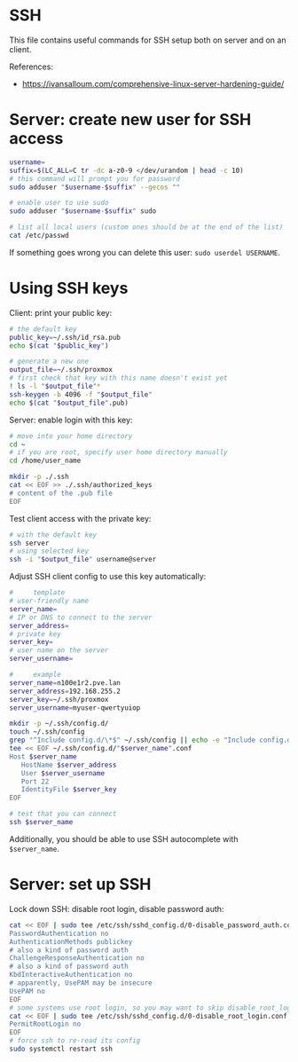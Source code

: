 
# SSH

This file contains useful commands for SSH setup both on server and on an client.

References:
- https://ivansalloum.com/comprehensive-linux-server-hardening-guide/

# Server: create new user for SSH access

```bash
username=
suffix=$(LC_ALL=C tr -dc a-z0-9 </dev/urandom | head -c 10)
# this command will prompt you for password
sudo adduser "$username-$suffix" --gecos ""

# enable user to use sudo
sudo adduser "$username-$suffix" sudo

# list all local users (custom ones should be at the end of the list)
cat /etc/passwd
```

If something goes wrong you can delete this user: `sudo userdel USERNAME`.

# Using SSH keys

Client: print your public key:

```bash
# the default key
public_key=~/.ssh/id_rsa.pub
echo $(cat "$public_key")

# generate a new one
output_file=~/.ssh/proxmox
# first check that key with this name doesn't exist yet
! ls -l "$output_file"*
ssh-keygen -b 4096 -f "$output_file"
echo $(cat "$output_file".pub)
```

Server: enable login with this key:

```bash
# move into your home directory
cd ~
# if you are root, specify user home directory manually
cd /home/user_name

mkdir -p ./.ssh
cat << EOF >> ./.ssh/authorized_keys
# content of the .pub file
EOF
```

Test client access with the private key:

```bash
# with the default key
ssh server
# using selected key
ssh -i "$output_file" username@server
```

Adjust SSH client config to use this key automatically:

```bash
#     template
# user-friendly name
server_name=
# IP or DNS to connect to the server
server_address=
# private key
server_key=
# user name on the server
server_username=

#     example
server_name=n100e1r2.pve.lan
server_address=192.168.255.2
server_key=~/.ssh/proxmox
server_username=myuser-qwertyuiop

mkdir -p ~/.ssh/config.d/
touch ~/.ssh/config
grep "^Include config.d/\*$" ~/.ssh/config || echo -e "Include config.d/*\n\n$(cat ~/.ssh/config)" > ~/.ssh/config
tee << EOF ~/.ssh/config.d/"$server_name".conf
Host $server_name
   HostName $server_address
   User $server_username
   Port 22
   IdentityFile $server_key
EOF

# test that you can connect
ssh $server_name
```

Additionally, you should be able to use SSH autocomplete with `$server_name`.

# Server: set up SSH

Lock down SSH: disable root login, disable password auth:

```bash
cat << EOF | sudo tee /etc/ssh/sshd_config.d/0-disable_password_auth.conf
PasswordAuthentication no
AuthenticationMethods publickey
# also a kind of password auth
ChallengeResponseAuthentication no
# also a kind of password auth
KbdInteractiveAuthentication no
# apparently, UsePAM may be insecure
UsePAM no
EOF
# some systems use root login, so you may want to skip disable_root_login
cat << EOF | sudo tee /etc/ssh/sshd_config.d/0-disable_root_login.conf
PermitRootLogin no
EOF
# force ssh to re-read its config
sudo systemctl restart ssh
```

